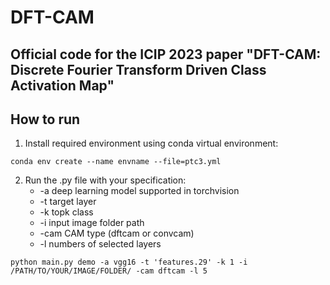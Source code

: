 # DFT-CAM

## Official code for the ICIP 2023 paper "DFT-CAM: Discrete Fourier Transform Driven Class Activation Map"

## How to run 

1. Install required environment using conda virtual environment:
```
conda env create --name envname --file=ptc3.yml
```

2. Run the .py file with your specification:
   * -a deep learning model supported in torchvision
   * -t target layer
   * -k topk class
   * -i input image folder path
   * -cam CAM type (dftcam or convcam)
   * -l numbers of selected layers
```
python main.py demo -a vgg16 -t 'features.29' -k 1 -i /PATH/TO/YOUR/IMAGE/FOLDER/ -cam dftcam -l 5
```
